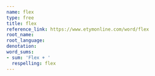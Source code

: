 ```yaml
---
name: flex
type: free
title: flex
reference_link: https://www.etymonline.com/word/flex
root_name: 
root_language: 
denotation: 
word_sums:
- sum: 'Flex + '
  respelling: flex
---
```

